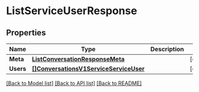 # ListServiceUserResponse

## Properties

Name | Type | Description | Notes
------------ | ------------- | ------------- | -------------
**Meta** | [**ListConversationResponseMeta**](ListConversationResponse_meta.md) |  | [optional] 
**Users** | [**[]ConversationsV1ServiceServiceUser**](conversations.v1.service.service_user.md) |  | [optional] 

[[Back to Model list]](../README.md#documentation-for-models) [[Back to API list]](../README.md#documentation-for-api-endpoints) [[Back to README]](../README.md)


